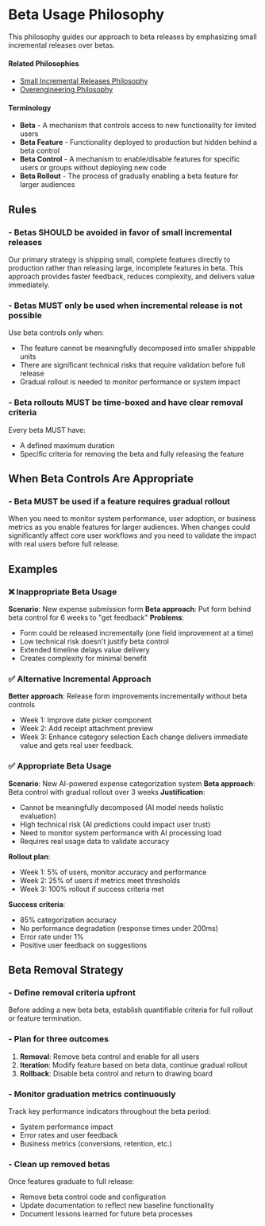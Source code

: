 # Beta Usage Philosophy
This philosophy guides our approach to beta releases by emphasizing small incremental releases over betas.

#### Related Philosophies
- [Small Incremental Releases Philosophy](/contributingGuides/philosophies/INCREMENTAL-RELEASES.md)
- [Overengineering Philosophy](/contributingGuides/philosophies/OVERENGINEERING.md)

#### Terminology
- **Beta** - A mechanism that controls access to new functionality for limited users
- **Beta Feature** - Functionality deployed to production but hidden behind a beta control
- **Beta Control** - A mechanism to enable/disable features for specific users or groups without deploying new code
- **Beta Rollout** - The process of gradually enabling a beta feature for larger audiences

## Rules

### - Betas SHOULD be avoided in favor of small incremental releases
Our primary strategy is shipping small, complete features directly to production rather than releasing large, incomplete features in beta. This approach provides faster feedback, reduces complexity, and delivers value immediately.

### - Betas MUST only be used when incremental release is not possible
Use beta controls only when:
- The feature cannot be meaningfully decomposed into smaller shippable units
- There are significant technical risks that require validation before full release
- Gradual rollout is needed to monitor performance or system impact

### - Beta rollouts MUST be time-boxed and have clear removal criteria
Every beta MUST have:
- A defined maximum duration
- Specific criteria for removing the beta and fully releasing the feature

## When Beta Controls Are Appropriate

### - Beta MUST be used if a feature requires gradual rollout
When you need to monitor system performance, user adoption, or business metrics as you enable features for larger audiences.
When changes could significantly affect core user workflows and you need to validate the impact with real users before full release.

## Examples

### ❌ Inappropriate Beta Usage
**Scenario**: New expense submission form
**Beta approach**: Put form behind beta control for 6 weeks to "get feedback"
**Problems**:
- Form could be released incrementally (one field improvement at a time)
- Low technical risk doesn't justify beta control
- Extended timeline delays value delivery
- Creates complexity for minimal benefit

### ✅ Alternative Incremental Approach
**Better approach**: Release form improvements incrementally without beta controls
- Week 1: Improve date picker component
- Week 2: Add receipt attachment preview  
- Week 3: Enhance category selection
Each change delivers immediate value and gets real user feedback.

### ✅ Appropriate Beta Usage
**Scenario**: New AI-powered expense categorization system
**Beta approach**: Beta control with gradual rollout over 3 weeks
**Justification**:
- Cannot be meaningfully decomposed (AI model needs holistic evaluation)
- High technical risk (AI predictions could impact user trust)
- Need to monitor system performance with AI processing load
- Requires real usage data to validate accuracy

**Rollout plan**:
- Week 1: 5% of users, monitor accuracy and performance
- Week 2: 25% of users if metrics meet thresholds
- Week 3: 100% rollout if success criteria met

**Success criteria**:
- 85% categorization accuracy
- No performance degradation (response times under 200ms)
- Error rate under 1%
- Positive user feedback on suggestions

## Beta Removal Strategy

### - Define removal criteria upfront
Before adding a new beta beta, establish quantifiable criteria for full rollout or feature termination.

### - Plan for three outcomes
1. **Removal**: Remove beta control and enable for all users
2. **Iteration**: Modify feature based on beta data, continue gradual rollout
3. **Rollback**: Disable beta control and return to drawing board

### - Monitor graduation metrics continuously
Track key performance indicators throughout the beta period:
- System performance impact
- Error rates and user feedback
- Business metrics (conversions, retention, etc.)

### - Clean up removed betas
Once features graduate to full release:
- Remove beta control code and configuration
- Update documentation to reflect new baseline functionality
- Document lessons learned for future beta processes
